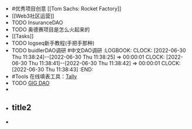 - #优秀项目创意 [[Tom Sachs: Rocket Factory]]
- [[Web3社区运营]]
- TODO InsuranceDAO
- TODO 奥德赛项目是怎么火起来的
- [[Tasks]]
- TODO logseq新手教程(手把手那种)
- TODO buidlerDAO调研 #中文DAO调研
  :LOGBOOK:
  CLOCK: [2022-06-30 Thu 11:38:24]--[2022-06-30 Thu 11:38:25] =>  00:00:01
  CLOCK: [2022-06-30 Thu 11:38:41]--[2022-06-30 Thu 11:38:42] =>  00:00:01
  CLOCK: [2022-06-30 Thu 11:38:43]
  :END:
- #Tools 在线填表工具：[Tally](https://tally.so/?utm_source=tally&utm_medium=website&utm_campaign=powered-by_web&version=5)
- TODO [GIG DAO](https://twitter.com/gig_dao)
-
- ## title2
-